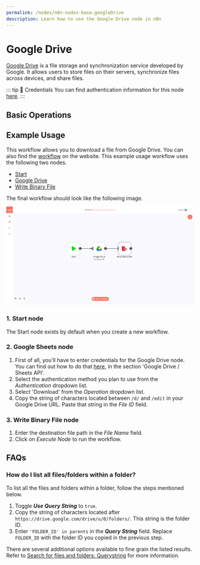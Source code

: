 ```yaml
---
permalink: /nodes/n8n-nodes-base.googleDrive
description: Learn how to use the Google Drive node in n8n
---
```


# Google Drive

[Google Drive](https://drive.google.com) is a file storage and synchronization service developed by Google. It allows users to store files on their servers, synchronize files across devices, and share files.

::: tip 🔑 Credentials
You can find authentication information for this node [here](../../../credentials/Google/README.md).
:::

## Basic Operations

<Resource node="Google Drive" />

## Example Usage

This workflow allows you to download a file from Google Drive. You can also find the [workflow](https://n8n.io/workflows/515) on the website. This example usage workflow uses the following two nodes.
- [Start](../../core-nodes/Start/README.md)
- [Google Drive]()
- [Write Binary File](../../core-nodes/WriteBinaryFile/README.md)

The final workflow should look like the following image.

![A workflow with the Google Drive node](./workflow.png)

### 1. Start node

The Start node exists by default when you create a new workflow.

### 2. Google Sheets node

1. First of all, you'll have to enter credentials for the Google Drive node. You can find out how to do that [here](../../../credentials/Google/README.md), in the section 'Google Drive / Sheets API'.
2. Select the authentication method you plan to use from the *Authentication* dropdown list.
3. Select 'Download' from the *Operation* dropdown list.
4. Copy the string of characters located between `/d/` and `/edit` in your Google Drive URL. Paste that string in the *File ID* field.

### 3. Write Binary File node

1. Enter the destination file path in the *File Name* field.
2. Click on *Execute Node* to run the workflow.

## FAQs

### How do I list all files/folders within a folder?

To list all the files and folders within a folder, follow the steps mentioned below.

1. Toggle ***Use Query String*** to `true`.
2. Copy the string of characters located after `https://drive.google.com/drive/u/0/folders/`. This string is the folder ID.
3. Enter `'FOLDER_ID' in parents` in the ***Query String*** field. Replace `FOLDER_ID` with the folder ID you copied in the previous step.

There are several additional options available to fine grain the listed results. Refer to [Search for files and folders: Querystring](https://developers.google.com/drive/api/v3/search-files#query_string_examples) for more information.
